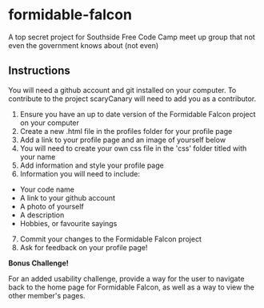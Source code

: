 # formidable-falcon
A top secret project for Southside Free Code Camp meet up group that not even the government knows about (not even)

## Instructions
You will need a github account and git installed on your computer. To contribute to the project scaryCanary will need to add you as a contributor.

1. Ensure you have an up to date version of the Formidable Falcon project on your computer
2. Create a new .html file in the profiles folder for your profile page
3. Add a link to your profile page and an image of yourself below
4. You will need to create your own css file in the 'css' folder titled with your name
5. Add information and style your profile page
6. Information you will need to include:
  - Your code name
  - A link to your github account
  - A photo of yourself
  - A description
  - Hobbies, or favourite sayings
7. Commit your changes to the Formidable Falcon project
8. Ask for feedback on your profile page!

**Bonus Challenge!**

For an added usability challenge, provide a way for the user to navigate back to the home page for Formidable Falcon, as well as a way to view the other member's pages.
